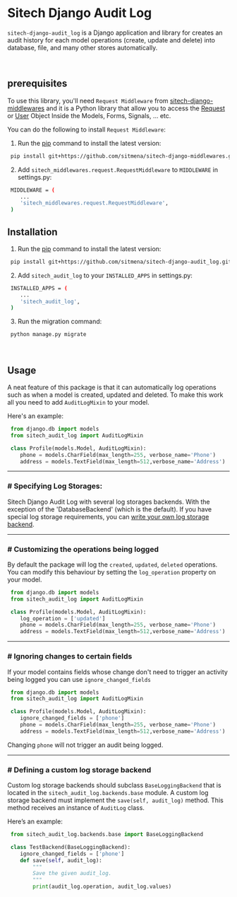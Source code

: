 # Sitech Django Audit Log
`sitech-django-audit_log` is a Django application and library for creates an audit history for each model operations (create, update and delete) into database, file, and many other stores automatically.

<br/>


## prerequisites
To use this library, you'll need `Request Middleware` from [sitech-django-middlewares](https://github.com/sitmena/sitech-django-middlewares)  and it is a Python library that allow you to access the [Request](https://docs.djangoproject.com/en/2.2/ref/request-response/#httprequest-objects) or [User](https://docs.djangoproject.com/en/2.2/ref/request-response/#django.http.HttpRequest.user) Object Inside the Models, Forms, Signals, ... etc.

You can do the following to install `Request Middleware`:
1. Run the [pip](https://pip.pypa.io/en/stable/) command to install the latest version:
```bash
 pip install git+https://github.com/sitmena/sitech-django-middlewares.git@v1.0.1
```
 2. Add `sitech_middlewares.request.RequestMiddleware` to `MIDDLEWARE` in settings.py:
 
```bash
 MIDDLEWARE = (
    ...
    'sitech_middlewares.request.RequestMiddleware',
 )
```

## Installation

1. Run the [pip](https://pip.pypa.io/en/stable/) command to install the latest version:
```bash
 pip install git+https://github.com/sitmena/sitech-django-audit_log.git
```

2. Add `sitech_audit_log` to your `INSTALLED_APPS` in settings.py:
```bash
 INSTALLED_APPS = (
    ...
    'sitech_audit_log',
 )
```
3. Run the migration command:
```bash
 python manage.py migrate
```
<br>

## Usage
A neat feature of this package is that it can automatically log operations such as when a model is created, updated and deleted. To make this work all you need to add  `AuditLogMixin`  to your model.

Here's an example:
```python
 from django.db import models
 from sitech_audit_log import AuditLogMixin

 class Profile(models.Model, AuditLogMixin):  
	phone = models.CharField(max_length=255, verbose_name='Phone')
	address = models.TextField(max_length=512,verbose_name='Address')
```	

<hr>

### # Specifying  Log Storages:
Sitech Django Audit Log with several log storages backends. With the exception of the 'DatabaseBackend' (which is the default).  If you have special log storage requirements, you can [write your own log storage backend](#).

<hr>	

### # Customizing the operations being logged
By default the package will log the  `created`,  `updated`,  `deleted`  operations. You can modify this behaviour by setting the  `log_operation`  property on your model.

```python
 from django.db import models
 from sitech_audit_log import AuditLogMixin

 class Profile(models.Model, AuditLogMixin):  
	log_operation = ['updated']
	phone = models.CharField(max_length=255, verbose_name='Phone')
	address = models.TextField(max_length=512,verbose_name='Address')
```	

<hr>

### # Ignoring changes to certain fields
If your model contains fields whose change don't need to trigger an activity being logged you can use `ignore_changed_fields`

```python
 from django.db import models
 from sitech_audit_log import AuditLogMixin

 class Profile(models.Model, AuditLogMixin):  
	ignore_changed_fields = ['phone']
	phone = models.CharField(max_length=255, verbose_name='Phone')
	address = models.TextField(max_length=512,verbose_name='Address')
```	

Changing `phone` will not trigger an audit being logged.

<hr>

### # Defining a custom log storage backend

Custom log storage backends should subclass `BaseLoggingBackend` that is located in the `sitech_audit_log.backends.base` module. A custom log storage  backend must implement the `save(self, audit_log)` method. This method receives an instance of `AuditLog` class.

Here’s an example:

```python
 from sitech_audit_log.backends.base import BaseLoggingBackend

 class TestBackend(BaseLoggingBackend):  
	ignore_changed_fields = ['phone']
	def save(self, audit_log):  
    	"""  
	 	Save the given audit_log. 
	 	""" 
	 	print(audit_log.operation, audit_log.values)
```	
